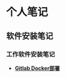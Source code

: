 # 个人笔记

## 软件安装笔记

### 工作软件安装笔记

- **[Gitlab Docker部署](./InstallationInstructions/gitlab/gitlab-8/gitlab部署.md)**
